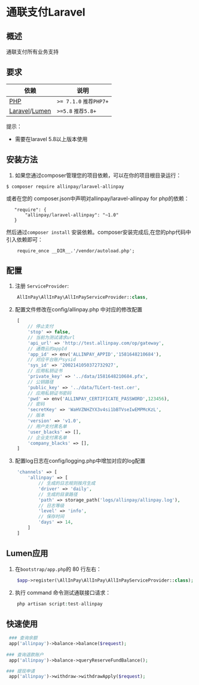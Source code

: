 # 通联支付Laravel

## 概述

通联支付所有业务支持

## 要求
| 依赖 | 说明 |
| -------- | -------- |
| [PHP](https://secure.php.net/manual/zh/install.php) | `>= 7.1.0` `推荐PHP7+` |
| [Laravel](https://laravel.com/)/[Lumen](https://lumen.laravel.com/) | `>=5.8` `推荐5.8+` | 

提示：
- 需要在laravel 5.8以上版本使用

## 安装方法

1. 如果您通过composer管理您的项目依赖，可以在你的项目根目录运行：
```
$ composer require allinpay/laravel-allinpay
```

或者在您的 composer.json中声明对allinpay/laravel-allinpay for php的依赖：
 ```
    "require": {
        "allinpay/laravel-allinpay": "~1.0"
    }   
 ```
然后通过`composer install` 安装依赖。composer安装完成后,在您的php代码中引入依赖即可：
```
    require_once __DIR__.'/vendor/autoload.php';
```

## 配置
1. 注册 `ServiceProvider`:
```php
    AllInPay\AllInPay\AllInPayServiceProvider::class,
```

2. 配置文件修改在config/allinpay.php 中对应的修改配置
```php
    [
        // 停止支付
        'stop' => false, 
        // 当前为测试请求url
        'api_url' => 'http://test.allinpay.com/op/gateway', 
        // 通商云的appId
        'app_id' => env('ALLINPAY_APPID','1581648210684'), 
        // 对应平台账户sysid
        'sys_id' => '2002141050372732927',
        // 应用私钥证书 
        'private_key' => '../data/1581648210684.pfx',  
        // 公钥路径
        'public_key' => '../data/TLCert-test.cer',
        // 应用私钥证书密码
        'pwd' => env('ALLINPAY_CERTIFICATE_PASSWORD',123456),
        // 密码
        'secretKey' => 'WaHVZNHZYX3v4si1bBTVseIwEMPMcKzL',
        // 版本
        'version' => 'v1.0',
        // 用户支付黑名单
        'user_blacks' => [],
        // 企业支付黑名单
        'company_blacks' => [],
    ]
```

3. 配置log日志在config/logging.php中增加对应的log配置
```php
    'channels' => [
        'allinpay' => [
            // 生成的日志规则按月生成
            'driver' => 'daily', 
            // 生成的目录路径
            'path' => storage_path('logs/allinpay/allinpay.log'),  
            // 日志等级
            'level' => 'info', 
            // 保存时间
            'days' => 14,  
        ]       
    ]   
```

## Lumen应用

1. 在`bootstrap/app.php`的 80 行左右： 
```php
    $app->register(\AllInPay\AllInPay\AllInPayServiceProvider::class);
```

2. 执行 command 命令测试通联接口请求：
```php
    php artisan script:test-allinpay
```

## 快速使用

```php
 ### 查询余额
 app('allinpay')->balance->balance($request);
 
### 查询退款账户
 app('allinpay')->balance->queryReserveFundBalance();

### 提现申请
 app('allinpay')->withdraw->withdrawApply($request);
```
